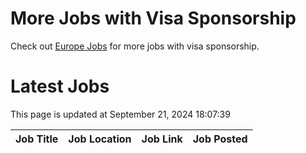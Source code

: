 # More Jobs with Visa Sponsorship

Check out [Europe Jobs](https://github.com/sureshparimi/europejobs#latest-jobs) for more jobs with visa sponsorship.

# Latest Jobs

This page is updated at September 21, 2024 18:07:39

| Job Title | Job Location | Job Link | Job Posted |
| --- | --- | --- | --- |

